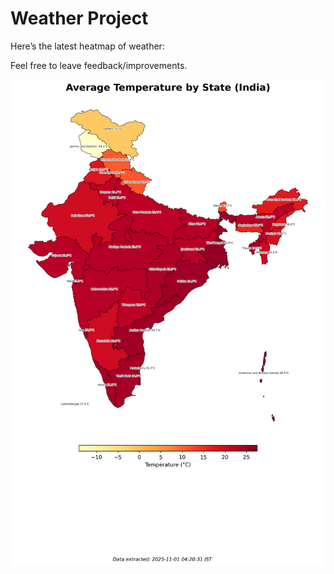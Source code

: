 # Weather Project

Here’s the latest heatmap of weather:

Feel free to leave feedback/improvements.

![India Heatmap](docs/assets/india_heatmap.png?v=053D39)

